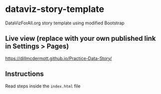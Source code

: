 # dataviz-story-template
DataVizForAll.org story template using modified Bootstrap

## Live view (replace with your own published link in Settings > Pages)
https://dillmcdermott.github.io/Practice-Data-Story/

## Instructions
Read steps inside the `index.html` file
